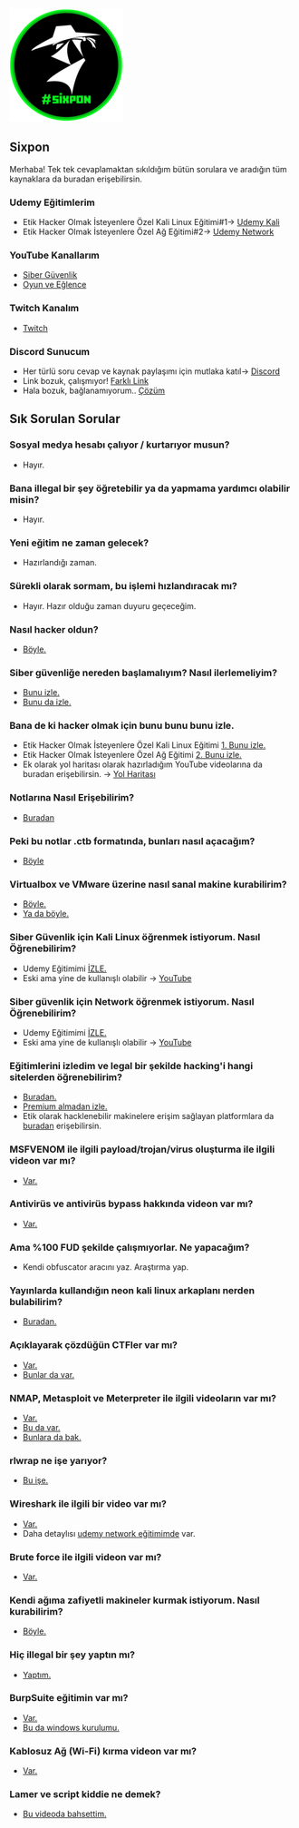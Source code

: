 <!DOCTYPE html>
<html lang="tr">
<head>
  <meta charset="UTF-8">
  <meta name="viewport" content="width=device-width, initial-scale=1.0">
  <link rel="stylesheet" href="https://cdnjs.cloudflare.com/ajax/libs/font-awesome/5.15.3/css/all.min.css" integrity="sha512-xFb2CvKDaWBS+8p09w7mOFHxvQCf7gW8b0ucVz/y9QbLepjK/Ku8LlzgN7E6xRvCt1eWTDjxE/3qX9zTlLml7g==" crossorigin="anonymous" referrerpolicy="no-referrer" />
  
</head>
<body>
  <div align="left">
    <img src="https://github.com/SongulKizilay/Sixpon-Sorular/blob/main/logo%20(2).png" alt="Sixpon Logo" width="200"/>
  </div>

  <h2>Sixpon</h2>

  <p>Merhaba! Tek tek cevaplamaktan sıkıldığım bütün sorulara ve aradığın tüm kaynaklara da buradan erişebilirsin.</p>

  <h3>Udemy Eğitimlerim</h3>

  <ul>
    <li>Etik Hacker Olmak İsteyenlere Özel Kali Linux Eğitimi#1-> <a href="https://bit.ly/udemykali">Udemy Kali</a></li>
    <li>Etik Hacker Olmak İsteyenlere Özel Ağ Eğitimi#2-> <a href="https://bit.ly/udemynetwork">Udemy Network</a></li>
  </ul>

  <h3>YouTube Kanallarım</h3>

  <ul>
    <li><a href="https://www.youtube.com/@Sixpon">Siber Güvenlik</a></li>
    <li><a href="https://www.youtube.com/@Sixponvr">Oyun ve Eğlence</a></li>
  </ul>

  <h3>Twitch Kanalım</h3>

  <ul>
    <li><a href="https://www.twitch.tv/sixpon">Twitch</a></li>
  </ul>

  <h3>Discord Sunucum</h3>

  <ul>
    <li>Her türlü soru cevap ve kaynak paylaşımı için mutlaka katıl-> <a href="https://discord.com/invite/umHxrSKns7">Discord</a></li>
    <li>Link bozuk, çalışmıyor! <a href="https://discord.gg/DWAaH4fQfA">Farklı Link</a></li>
    <li>Hala bozuk, bağlanamıyorum.. <a href="https://support.discord.com/hc/tr">Çözüm</a></li>
  </ul>
  
  <h2>Sık Sorulan Sorular</h2>

  <div class="faq-item">
    <i class="fas fa-question-circle"></i>
    <h3>Sosyal medya hesabı çalıyor / kurtarıyor musun?</h3>
    <ul>
    <li>Hayır. </li>
    </ul>
  </div>
  
  <div class="faq-item">
    <i class="fas fa-question-circle"></i>
    <h3>Bana illegal bir şey öğretebilir ya da yapmama yardımcı olabilir misin?</h3>
    <ul>
    <li>Hayır. </li>
    </ul>
  </div>
 
  <div class="faq-item">
    <i class="fas fa-question-circle"></i>
    <h3>Yeni eğitim ne zaman gelecek? </h3>
    <ul>
    <li>Hazırlandığı zaman. </li>
    </ul>
  </div>   
  
  <div class="faq-item">
    <i class="fas fa-question-circle"></i>
    <h3>Sürekli olarak sormam, bu işlemi hızlandıracak mı?</h3>
    <ul>
    <li>Hayır. Hazır olduğu zaman duyuru geçeceğim.</li>
    </ul>
  </div>
  <div class="faq-item">
    <i class="fas fa-question-circle"></i>
    <h3>Nasıl hacker oldun?</h3>
    <ul>
      <li><a href="https://youtu.be/BJ_f3fTZ_Rc">Böyle.</a></li>
    </ul>
  </div>    
  <div class="faq-item">
    <div class="faq-item">
  <i class="fas fa-question-circle"></i>
      
  <div class="faq-item">
    <i class="fas fa-question-circle"></i>
    <h3>Siber güvenliğe nereden başlamalıyım? Nasıl ilerlemeliyim?</h3>
    <ul>
      <li><a href="https://youtu.be/l7bMSYbGeNM">Bunu izle.</a></li>
      <li><a href="https://youtu.be/hY36oUd2ypM">Bunu da izle.</a></li>
    </ul>
  </div>       
      
      
  <h3>Bana de ki hacker olmak için bunu bunu bunu izle.</h3>
    <ul>
    <li>Etik Hacker Olmak İsteyenlere Özel Kali Linux Eğitimi <a href="https://bit.ly/udemykali">1. Bunu izle.</a></li>
    <li>Etik Hacker Olmak İsteyenlere Özel Ağ Eğitimi  <a href="https://bit.ly/udemynetwork">2. Bunu izle.</a></li>
    <li>Ek olarak yol haritası olarak hazırladığım YouTube videolarına da buradan erişebilirsin. -> <a href="https://www.youtube.com/playlist?list=PL5e6atpW70fdzOHhiAfU5ykyS3vJilDRi">Yol Haritası</a></li>
  </ul>
  <div class="faq-item">
    <i class="fas fa-question-circle"></i>
  <h3>Notlarına Nasıl Erişebilirim?</h3>
  <ul>
    <li><a href="https://github.com/Sixpon/sixpon-oscp-notes">Buradan</a></li>
   </ul> 
  </div>
  <div class="faq-item">
    <i class="fas fa-question-circle"></i>       
  <h3>Peki bu notlar .ctb formatında, bunları nasıl açacağım?</h3>
  <ul>
    <li><a href="https://youtu.be/yHlVzoieNaw">Böyle</a></li>
  </ul>
      
  </div>
    <div class="faq-item">
  <i class="fas fa-question-circle"></i>
  <h3>Virtualbox ve VMware üzerine nasıl sanal makine kurabilirim?  </h3>
<ul>
  <li><a href="https://www.youtube.com/watch?v=MNmdPVxjnM8">Böyle.</a></li>
  <li><a href="https://www.youtube.com/watch?v=n8_blVsKSRg">Ya da böyle.</a></li>  
</ul>
</div>

  <div class="faq-item">
   <i class="fas fa-question-circle"></i>
    <h3>Siber Güvenlik için Kali Linux öğrenmek istiyorum. Nasıl Öğrenebilirim? </h3>
   <ul>
    <li>Udemy Eğitimimi <a href="https://bit.ly/udemykali">İZLE.</a></li>
    <li>Eski ama yine de kullanışlı olabilir -> <a href="https://www.youtube.com/playlist?list=PL5e6atpW70feftvDLmqvD-30bozFSVFJ4">YouTube</a></li>
   </ul>
  </div>
    
   <div class="faq-item">
  <i class="fas fa-question-circle"></i>
  <h3>Siber güvenlik için Network öğrenmek istiyorum. Nasıl Öğrenebilirim? </h3>
 <ul>
  <li>Udemy Eğitimimi <a href="https://bit.ly/udemynetwork">İZLE.</a></li>
  <li>Eski ama yine de kullanışlı olabilir -> <a href="https://www.youtube.com/playlist?list=PL5e6atpW70fePiwYXOCIAefQ7uTxj4_Ob">YouTube</a></li>
  </ul> 
    </div>
      
<div class="faq-item">
  <i class="fas fa-question-circle"></i>
  <h3>Eğitimlerini izledim ve legal bir şekilde hacking'i hangi sitelerden öğrenebilirim? </h3>
  <ul>
  <li><a href="https://youtu.be/W2rdv0Ge4uc">Buradan.</a></li>
  <li><a href="https://youtu.be/hY36oUd2ypM">Premium almadan izle.</a></li>
  <li>Etik olarak hacklenebilir makinelere erişim sağlayan platformlara da <a href="https://github.com/Sixpon/SSS/blob/main/Platformlar.md">buradan</a> erişebilirsin.</li>
    </u1>

</div>      

   <div class="faq-item">
  <i class="fas fa-question-circle"></i>
  <h3>MSFVENOM ile ilgili payload/trojan/virus oluşturma ile ilgili videon var mı? </h3>
  <ul>
  <li><a href="https://www.youtube.com/playlist?list=PL5e6atpW70fed5NZ9SbhXMJ--GTrtjUC9">Var.</a></li>
  </ul>  </div>

   <div class="faq-item">
  <i class="fas fa-question-circle"></i>
  <h3>Antivirüs ve antivirüs bypass hakkında videon var mı? </h3>
  <ul>
   <li><a href="https://www.youtube.com/playlist?list=PL5e6atpW70fe2cgMtPmtRL12Bfee1jyNc">Var.</a></li>
  </ul>
</div>
    
   <div class="faq-item">
    <i class="fas fa-question-circle"></i>
    <h3>Ama %100 FUD şekilde çalışmıyorlar. Ne yapacağım?</h3>
    <ul>
    <li>Kendi obfuscator aracını yaz. Araştırma yap.</li>
    </ul>
  </div>
    

   <div class="faq-item">
  <i class="fas fa-question-circle"></i>
  <h3>Yayınlarda kullandığın neon kali linux arkaplanı nerden bulabilirim? </h3>
  <ul>
   <li><a href="https://steamcommunity.com/sharedfiles/filedetails/?id=2323112052">Buradan.</a></li>
  </ul>
</div>
   <div class="faq-item">
  <i class="fas fa-question-circle"></i>
  <h3>Açıklayarak çözdüğün CTFler var mı?</h3>
  <ul>
     <li><a href="https://www.youtube.com/playlist?list=PL5e6atpW70fdT7LI1sX1aJcP4pxDL-THn">Var.</a></li>
     <li><a href="https://www.youtube.com/playlist?list=PL5e6atpW70fdhFnCkwx-cuAXQiQXRU7NV">Bunlar da var.</a></li>
    </u1>
    </div>
<div class="faq-item">
  <i class="fas fa-question-circle"></i>
  <h3>NMAP, Metasploit ve Meterpreter ile ilgili videoların var mı?</h3>
  <ul>
     <li><a href="https://youtu.be/4crxUzQ9fQQ">Var.</a></li>
     <li><a href="https://youtu.be/wX2-Q4Y-v9U">Bu da var.</a></li>
    <li><a href="https://youtube.com/playlist?list=PL5e6atpW70fed5NZ9SbhXMJ--GTrtjUC9">Bunlara da bak.</a></li>
    </u1>      
     
</div>
 
    
  <div class="faq-item">
    <i class="fas fa-question-circle"></i>
    <h3>rlwrap ne işe yarıyor?</h3>
    <ul>
      <li><a href="https://youtu.be/RLn5JZ2pJj0">Bu işe.</a></li>
    </ul>
  </div>    
  <div class="faq-item">
    <i class="fas fa-question-circle"></i>
    <h3>Wireshark ile ilgili bir video var mı?</h3>
    <ul>
      <li><a href="https://youtu.be/-QzxXcibcQI">Var.</a></li>
      <li>Daha detaylısı <a href="https://bit.ly/udemynetwork">udemy network eğitimimde</a> var.</li>
    </ul>
  </div>
    
  <div class="faq-item">
    <i class="fas fa-question-circle"></i>
    <h3>Brute force ile ilgili videon var mı?</h3>
    <ul>
      <li><a href="https://youtu.be/BypCK2uNYxk">Var.</a></li>
    </ul>
  </div> 

  <div class="faq-item">
    <i class="fas fa-question-circle"></i>
    <h3>Kendi ağıma zafiyetli makineler kurmak istiyorum. Nasıl kurabilirim?</h3>
    <ul>
      <li><a href="https://youtu.be/B3uColLqUQM">Böyle.</a></li>
    </ul>
  </div>  
    
   <div class="faq-item">
    <i class="fas fa-question-circle"></i>
    <h3>Hiç illegal bir şey yaptın mı?</h3>
    <ul>
      <li><a href="https://youtu.be/M2H0E8Yy3Vs">Yaptım.</a></li>
    </ul>
  </div>   
    
  <div class="faq-item">
    <i class="fas fa-question-circle"></i>
    <h3>BurpSuite eğitimin var mı?</h3>
    <ul>
      <li><a href="https://youtu.be/7RvCqCSybQM">Var.</a></li>
      <li><a href="https://youtu.be/P06FINlZdUo">Bu da windows kurulumu.</a></li>
    </ul>
  </div>    
    
  <div class="faq-item">
    <i class="fas fa-question-circle"></i>
    <h3>Kablosuz Ağ (Wi-Fi) kırma videon var mı?</h3>
    <ul>
      <li><a href="https://youtu.be/X6Flq3hIsXc">Var.</a></li>
    </ul>
  </div>    

   <div class="faq-item">
    <i class="fas fa-question-circle"></i>
    <h3>Lamer ve script kiddie ne demek?</h3>
    <ul>
      <li><a href="https://youtu.be/6vsxAKgSd3Q">Bu videoda bahsettim.</a></li>
    </ul>
  </div>   
    
    
    
    
    
    
    
    
    
    
    
    
    
    
    
    
    
    
    
    
    
    
    
    
